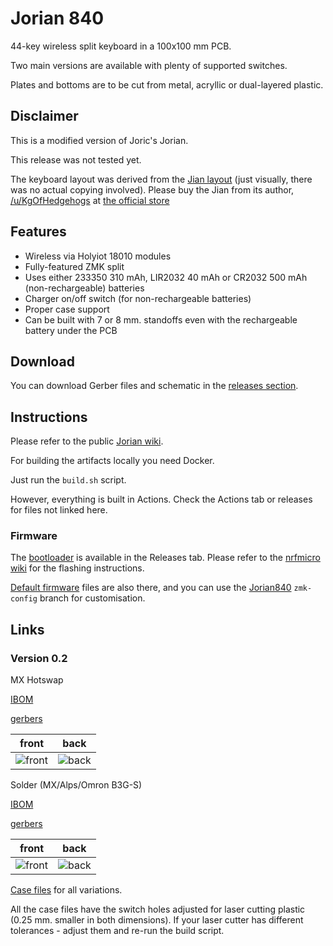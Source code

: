 # Jorian 840

44-key wireless split keyboard in a 100x100 mm PCB.

Two main versions are available with plenty of supported switches.

Plates and bottoms are to be cut from metal, acryllic or dual-layered plastic.

## Disclaimer

This is a modified version of Joric's Jorian.

This release was not tested yet.

The keyboard layout was derived from the [Jian layout](http://www.keyboard-layout-editor.com/#/gists/4b6c2af67148f58ddd6c6b2976c4370f) (just visually, there was no actual copying involved).
Please buy the Jian from its author, [/u/KgOfHedgehogs](http://reddit.com/u/KgOfHedgehogs) at [the official store](https://killswit.ch)

## Features

* Wireless via Holyiot 18010 modules
* Fully-featured ZMK split
* Uses either 233350 310 mAh, LIR2032 40 mAh or CR2032 500 mAh (non-rechargeable) batteries
* Charger on/off switch (for non-rechargeable batteries)
* Proper case support
* Can be built with 7 or 8 mm. standoffs even with the rechargeable battery under the PCB

## Download

You can download Gerber files and schematic in the [releases section](https://github.com/krikun98/jorian840/releases).

## Instructions

Please refer to the public [Jorian wiki](https://github.com/krikun98/jorian840/wiki).

For building the artifacts locally you need Docker. 

Just run the `build.sh` script.

However, everything is built in Actions. 
Check the Actions tab or releases for files not linked here.

### Firmware

The [bootloader](../../releases/latest/download/bootloader.hex) is available in the Releases tab.
Please refer to the [nrfmicro wiki](https://github.com/joric/nrfmicro/wiki/bootloader) for the flashing instructions.

[Default firmware](../../releases/latest/download/firmware.zip) files are also there, and you can use the [Jorian840](https://github.com/krikun98/zmk-config/tree/jorian840) `zmk-config` branch for customisation.

## Links

### Version 0.2

MX Hotswap 

[IBOM](https://htmlpreview.github.io/?https://github.com/krikun98/jorian840/blob/holyiot/pcb/hotswap/bom/ibom.html)

[gerbers](../../releases/latest/download/pcb_hotswap_gerbers.zip)

front|back
--|--
![front](../../releases/latest/download/pcb_hotswap.png)|![back](../../releases/latest/download/pcb_hotswap_back.png)


Solder (MX/Alps/Omron B3G-S)

[IBOM](https://htmlpreview.github.io/?https://github.com/krikun98/jorian840/blob/holyiot/pcb/solder/bom/ibom.html)

[gerbers](../../releases/latest/download/pcb_solder_gerbers.zip)

front|back
--|--
![front](../../releases/latest/download/pcb_solder.png)|![back](../../releases/latest/download/pcb_solder_back.png)

[Case files](../../releases/latest/download/case_files.zip) for all variations.

All the case files have the switch holes adjusted for laser cutting plastic (0.25 mm. smaller in both dimensions).
If your laser cutter has different tolerances - adjust them and re-run the build script.